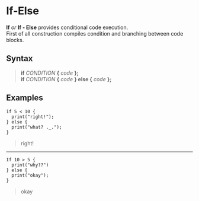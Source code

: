 # If-Else
**If** _or_ **If - Else** provides conditional code execution. <br/>
First of all construction compiles condition and branching between code blocks. <br/>

## Syntax
> **if** _CONDITION_ **{** _code_ **};** <br/>
> **if** _CONDITION_ **{** _code_ **} else {** _code_ **};**

## Examples

```tpl-lang
if 5 < 10 {
  print("right!");
} else {
  print("what? ._.");
}
```
> right!

-----

```tpl-lang
If 10 > 5 {
  print("why??")
} else {
  print("okay");
}
```
> okay
